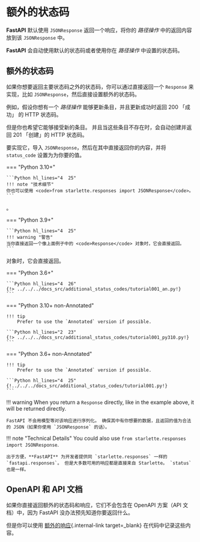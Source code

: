 # 额外的状态码

**FastAPI** 默认使用 `JSONResponse` 返回一个响应，将你的 *路径操作* 中的返回内容放到该 `JSONResponse` 中。

**FastAPI** 会自动使用默认的状态码或者使用你在 *路径操作* 中设置的状态码。

## 额外的状态码

如果你想要返回主要状态码之外的状态码，你可以通过直接返回一个 `Response` 来实现，比如 `JSONResponse`，然后直接设置额外的状态码。

例如，假设你想有一个 *路径操作* 能够更新条目，并且更新成功时返回 200 「成功」 的 HTTP 状态码。

但是你也希望它能够接受新的条目。 并且当这些条目不存在时，会自动创建并返回 201 「创建」的 HTTP 状态码。

要实现它，导入 `JSONResponse`，然后在其中直接返回你的内容，并将 `status_code` 设置为为你要的值。

=== "Python 3.10+"

    ```Python hl_lines="4  25"
    !!! note "技术细节"
    你也可以使用 <code>from starlette.responses import JSONResponse</code>。
    ```
。
</code>

=== "Python 3.9+"

    ```Python hl_lines="4  25"
    !!! warning "警告"
    当你直接返回一个像上面例子中的 <code>Response</code> 对象时，它会直接返回。
    ```
 对象时，它会直接返回。
</code>

=== "Python 3.6+"

    ```Python hl_lines="4  26"
    {!> ../../../docs_src/additional_status_codes/tutorial001_an.py!}
    ```

=== "Python 3.10+ non-Annotated"

    !!! tip
        Prefer to use the `Annotated` version if possible.

    ```Python hl_lines="2  23"
    {!> ../../../docs_src/additional_status_codes/tutorial001_py310.py!}
    ```

=== "Python 3.6+ non-Annotated"

    !!! tip
        Prefer to use the `Annotated` version if possible.

    ```Python hl_lines="4  25"
    {!../../../docs_src/additional_status_codes/tutorial001.py!}
    ```

!!! warning
    When you return a `Response` directly, like in the example above, it will be returned directly.

    FastAPI 不会用模型等对该响应进行序列化。 确保其中有你想要的数据，且返回的值为合法的 JSON（如果你使用 `JSONResponse` 的话）。

!!! note "Technical Details"
    You could also use `from starlette.responses import JSONResponse`.

    出于方便，**FastAPI** 为开发者提供同 `starlette.responses` 一样的 `fastapi.responses`。 但是大多数可用的响应都是直接来自 Starlette。 `status` 也是一样。

## OpenAPI 和 API 文档

如果你直接返回额外的状态码和响应，它们不会包含在 OpenAPI 方案（API 文档）中，因为 FastAPI 没办法预先知道你要返回什么。

但是你可以使用 [额外的响应](additional-responses.md){.internal-link target=_blank} 在代码中记录这些内容。
